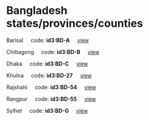 # Bangladesh states/provinces/counties
Barisal&nbsp;&nbsp;&nbsp;&nbsp;&nbsp;code: **id3:BD-A**&nbsp;&nbsp;&nbsp;&nbsp;&nbsp;[view](../../export/geojson/medium/id3/bd/a.geojson)&nbsp;&nbsp;&nbsp;&nbsp;&nbsp;


Chittagong&nbsp;&nbsp;&nbsp;&nbsp;&nbsp;code: **id3:BD-B**&nbsp;&nbsp;&nbsp;&nbsp;&nbsp;[view](../../export/geojson/medium/id3/bd/b.geojson)&nbsp;&nbsp;&nbsp;&nbsp;&nbsp;


Dhaka&nbsp;&nbsp;&nbsp;&nbsp;&nbsp;code: **id3:BD-C**&nbsp;&nbsp;&nbsp;&nbsp;&nbsp;[view](../../export/geojson/medium/id3/bd/c.geojson)&nbsp;&nbsp;&nbsp;&nbsp;&nbsp;


Khulna&nbsp;&nbsp;&nbsp;&nbsp;&nbsp;code: **id3:BD-27**&nbsp;&nbsp;&nbsp;&nbsp;&nbsp;[view](../../export/geojson/medium/id3/bd/27.geojson)&nbsp;&nbsp;&nbsp;&nbsp;&nbsp;


Rajshahi&nbsp;&nbsp;&nbsp;&nbsp;&nbsp;code: **id3:BD-54**&nbsp;&nbsp;&nbsp;&nbsp;&nbsp;[view](../../export/geojson/medium/id3/bd/54.geojson)&nbsp;&nbsp;&nbsp;&nbsp;&nbsp;


Rangpur&nbsp;&nbsp;&nbsp;&nbsp;&nbsp;code: **id3:BD-55**&nbsp;&nbsp;&nbsp;&nbsp;&nbsp;[view](../../export/geojson/medium/id3/bd/55.geojson)&nbsp;&nbsp;&nbsp;&nbsp;&nbsp;


Sylhet&nbsp;&nbsp;&nbsp;&nbsp;&nbsp;code: **id3:BD-G**&nbsp;&nbsp;&nbsp;&nbsp;&nbsp;[view](../../export/geojson/medium/id3/bd/g.geojson)&nbsp;&nbsp;&nbsp;&nbsp;&nbsp;


